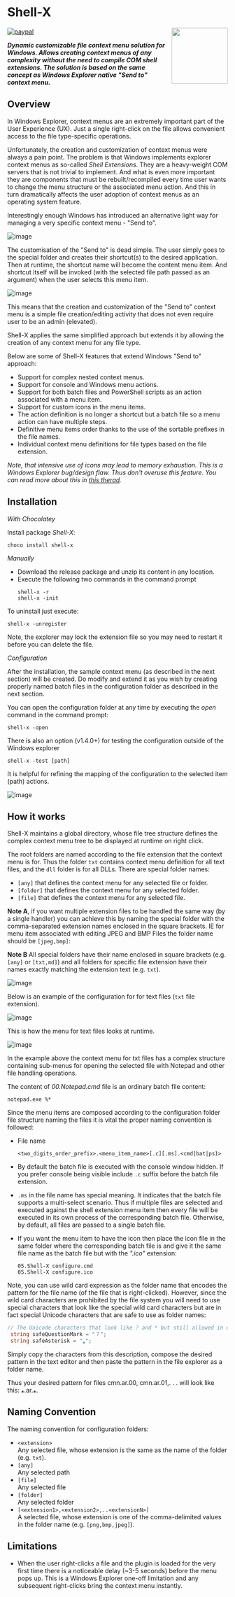 # Shell-X

[![paypal](https://www.paypalobjects.com/en_US/i/btn/btn_donateCC_LG.gif)](https://oleg-shilo.github.io/cs-script/Donation.html)
<img align="right" src="https://raw.githubusercontent.com/oleg-shilo/shell-x/master/images/shell_x_logo.png" height="128" width="128" alt="" style="float:right">


_**Dynamic customizable file context menu solution for Windows.
Allows creating context menus of any complexity without the need to compile COM shell extensions. The solution is based on the same concept as Windows Explorer native "Send to" context menu.**_

## Overview

In Windows Explorer, context menus are an extremely important part of the User Experience (UX). Just a single right-click on the file allows convenient access to the file type-specific operations.

Unfortunately, the creation and customization of context menus were always a pain point. The problem is that Windows implements explorer context menus as so-called _Shell Extensions_. They are a heavy-weight COM servers that is not trivial to implement. And what is even more important they are components that must be rebuilt/recompiled every time user wants to change the menu structure or the associated menu action. And this in turn dramatically affects the user adoption of context menus as an operating system feature.  

Interestingly enough Windows has introduced an alternative light way for managing a very specific context menu - "Send to".

![image](images/send_to.png)

The customisation of the "Send to" is dead simple. The user simply goes to the special folder and creates their shortcut(s) to the desired application. Then at runtime, the shortcut name will become the content menu item. And shortcut itself will be invoked (with the selected file path passed as an argument) when the user selects this menu item.

![image](images/send_to_files.png)

This means that the creation and customization of the "Send to" context menu is a simple file creation/editing activity that does not even require user to be an admin (elevated).

Shell-X applies the same simplified approach but extends it by allowing the creation of any context menu for any file type.

Below are some of Shell-X features that extend Windows "Send to" approach:

* Support for complex nested context menus.
* Support for console and Windows menu actions.
* Support for both batch files and PowerShell scripts as an action associated with a menu item.
* Support for custom icons in the menu items.
* The action definition is no longer a shortcut but a batch file so a menu action can have multiple steps.
* Definitive menu items order thanks to the use of the sortable prefixes in the file names.
* Individual context menu definitions for file types based on the file extension.

_Note, that intensive use of icons may lead to memory exhaustion. This is a Windows Explorer bug/design flaw. Thus don't overuse this feature. You can read more about this in [this therad](https://github.com/oleg-shilo/shell-x/issues/22)._

## Installation

_With Chocolatey_

Install package _Shell-X_:

```PS
choco install shell-x
```

_Manually_

- Download the release package and unzip its content in any location.
- Execute the following two commands in the command prompt
  ```
  shell-x -r
  shell-x -init
  ```
To uninstall just execute:
  ```
  shell-x -unregister
  ```
  Note, the explorer may lock the extension file so you may need to restart it before you can delete the file. 

_Configuration_

After the installation, the sample context menu (as described in the next section) will be created. Do modify and extend it as you wish by creating properly named batch files in the configuration folder as described in the next section.

You can open the configuration folder at any time by executing the _open_ command in the command prompt:

```
shell-x -open
```

There is also an option (v1.4.0+) for testing the configuration outside of the Windows explorer

```
shell-x -test [path]
```
It is helpful for refining the mapping of the configuration to the selected item (path) actions.

![image](https://user-images.githubusercontent.com/16729806/191431089-d71bbc08-1722-4cae-ae2d-b315129902eb.png)

## How it works

Shell-X maintains a global directory, whose file tree structure defines the complex context menu tree to be displayed at runtime on right click.

The root folders are named according to the file extension that the context menu is for. Thus the folder `txt` contains context menu definition for all text files, and the `dll` folder is for all DLLs. There are special folder names:
- `[any]` that defines the context menu for any selected file or folder.
- `[folder]` that defines the context menu for any selected folder.
- `[file]` that defines the context menu for any selected file.

**Note A**, if you want multiple extension files to be handled the same way (by a single handler) you can achieve this by naming the special folder with the comma-separated extension names enclosed in the square brackets. IE for menu item associated with editing JPEG and BMP Files the folder name should be `[jpeg,bmp]`: 

**Note B** All special folders have their name enclosed in square brackets (e.g. `[any]` or `[txt,md]`) and all folders for specific file extension have their names exactly matching the extension text (e.g. `txt`).

![image](https://github.com/oleg-shilo/shell-x/assets/16729806/21ad4206-2043-4d66-903c-ec881a84e95e)

Below is an example of the configuration for for text files (`txt` file extension).

![image](images/shell_x_files.png)

This is how the menu for text files looks at runtime.

![image](images/shell_x_menu.png)

In the example above the context menu for txt files has a complex structure containing sub-menus for opening the selected file with Notepad and other file handling operations.

The content of _00.Notepad.cmd_ file is an ordinary batch file content:
```
notepad.exe %*
```

Since the menu items are composed according to the configuration folder file structure naming the files it is vital the proper naming convention is followed:

* File name
  ```
  <two_digits_order_prefix>.<menu_item_name>[.c][.ms].<cmd|bat|ps1>
  ```

* By default the batch file is executed with the console window hidden. If you prefer console being visible include `.c` suffix before the batch file extension.

* `.ms` in the file name has special meaning. It indicates that the batch file supports a multi-select scenario. Thus if multiple files are selected and executed against the shell extension menu item then every file will be executed in its own process of the corresponding batch file. Otherwise, by default, all files are passed to a single batch file.


* If you want the menu item to have the icon then place the icon file in the same folder where the corresponding batch file is and give it the same file name as the batch file but with the _".ico"_ extension:
  ```
  05.Shell-X configure.cmd
  05.Shell-X configure.ico
  ```
  
Note, you can use wild card expression as the folder name that encodes the pattern for the file name (of the file that is right-clicked).
However, since the wild card characters are prohibited by the file system you will need to use special characters that look like the special wild card characters but are in fact special Unicode characters that are safe to use as folder names:

```C#
// The Unicode characters that look like ? and * but still allowed in dir and file names
 string safeQuestionMark = "？"; 
 string safeAsterisk = "⁎";
``` 
Simply copy the characters from this description, compose the desired pattern in the text editor and then paste the pattern in the file explorer as a folder name.

Thus your desired pattern for files cmn.ar.00, cmn.ar.01,. . .
will look like this: ⁎.ar.⁎.  

## Naming Convention

The naming convention for configuration folders:

- `<extension>`<br>
   Any selected file, whose extension is the same as the name of the folder (e.g. `txt`).
- `[any]`<br>
  Any selected path
- `[file]`<br>
  Any selected file
- `[folder]`<br>
  Any selected folder
- `[<extension1>,<extension2>,..<extensionN>]`<br>
  A selected file, whose extension is one of the comma-delimited values in the folder name (e.g. `[png,bmp,jpeg]`).
  
## Limitations

* When the user right-clicks a file and the plugin is loaded for the very first time there is a noticeable delay (~3-5 seconds) before the menu pops up. This is a Windows Explorer one-off limitation and any subsequent right-clicks bring the context menu instantly.


